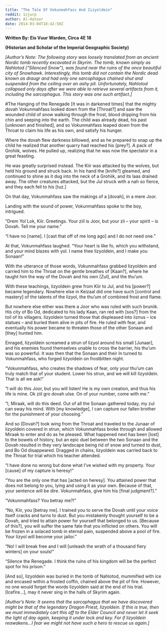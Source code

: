 ```yaml
---
title: "The Tale Of Vokunmahfass And Iizyoldein"
reddit: 1zjurp
author: Al-Hatoor
date: 2014-03-04T18:42:50Z
---
```


**Written By: Eis Vuur Warden, Circa 4E 18**

**(Historian and Scholar of the Imperial Geographic Society)**

*[Author’s Note: The following story was loosely translated from an ancient Nordic tomb recently excavated in Skyrim. The tomb, known simply as Nahlotod (“Silenced Snow”), was found near the ruins of the once beautiful city of Snowhawk. Interestingly, this tomb did not contain the Nordic dead known as draugr and had only one sarcophagus chained shut and suspended from the ceiling over an ashy pit. Unfortunately, Nahlotod collapsed only days after we were able to retrieve several artifacts from it, including the sarcophagus. This story was one such artifact.]*

#The Hanging of the Renegade
[It was in darkened times] that the mighty dovah Vokunmahfass looked down from the [Throat?] and saw the wounded child of snow walking through the frost, blood dripping from his chin and seeping into the earth. The child was already dead, his past [unknown and finished], and so Vokunmahfass leaped down from the Throat to claim his life as his own, and satisfy his hunger.

Where the dovah flew darkness billowed, and as he prepared to snap up the child he realized that another quarry had reached his [prey?]. A pack of Grohiik, wolves. He pulled up, realizing that he was now the spectator in a great feasting.

He was greatly surprised instead. The Kiir was attacked by the wolves, but held his ground and struck back. In his hand the [knife?] gleamed, and continued to shine as it dug into the neck of a Grohiik, and its laas drained away. The other creatures attacked, but the Jul struck with a nah so fierce, and they each fell to his [tuz.]

On that day, Vokunmahfass saw the makings of a [dovah], in a mere Joor.

Landing with the sound of power, Vokunmahfass spoke to the boy, intrigued.

“Drem Yol Lok, Kiir. Greetings. Your ziil is Joor, but your zii – your spirit – is Dovah. Tell me your name.”

“I have no [name]. I [cast that off of me long ago] and I do not need one.”

At that, Vokunmahfass laughed. “Your heart is like fo, which you withstand, and your mind blazes with yol. I name thee Iizyoldein, and I make you Sonaan!”

With the utterance of those words, Vokunmahfass grabbed Iizyoldein and carried him to the Throat on the gentle breathes of [Kaan?], where he taught him the way of the Dovah and his own [Zul], and the thu’um.

With these teachings, Iizyoldein grew from Kiir to Jul, and his [power?] became legendary. Nowhere else in Keizaal did one have such [control and mastery] of the talents of the Iizyol, the thu’um of combined frost and flame.

But nowhere else either was there a Joor who was ruled with such bruniik. His city of Bo Od, dedicated to his lady Kaan, ran red with [sos?] from the toil of its villagers. Iizyoldein turned those that displeased into iiznus – ice statues – and buried them alive in pits of fire. He ruled with fear, and eventually his power became to threaten those of the other Sonaan and [they] hunted him.

Enraged, Iizyoldein screamed a strun of Iizyol around his small [Junaar], and his enemies found themselves unable to cross the barrier, his thu’um was so powerful. It was then that the Sonaan and their In turned to Vokunmahfass, who forged Iizyoldein on frostbitten night.

“Vokunmahfass, who creates the shadows of fear, only your thu’um can truly match that of your student. Lower his strun, and we will kill Iizyoldein. That is all we ask!”

“I will do this Joor, but you will listen! He is my own creation, and thus his life is mine. Ok ziil gro dovah ulse. On of your number, come with me.”

“I, Miraak, will do this deed. Out of all the Sonaan gathered today, my zul can sway his mind. With [my knowledge], I can capture our fallen brother for the punishment of your choosing.”

And so [Dovah?] took wing from the Throat and traveled to the Junaar of Iizyoldein covered in strun, which Vokunmahfass broke through and allowed Miraak to enter and do as he pleased. What happened next has been [lost] to the bowels of history, but an epic duel between the two Sonaan and the Dovah resulted in they very landscape being rid of snow and turned to dust, and Bo Od disappeared. Dragged in chains, Iizyoldein was carried back to the Throat for trial which his teacher attended.

“I have done no wrong but done what I’ve wished with my property. Your [cause] of my capture is heresy!”

“You are the only one that has [acted on heresy]. You attained power that does not belong to you, lying and using it as your own. Because of that, your sentence will be dire. Vokunmahfass, give him his [final judgment?].”

“Vokunmahfass? You betray me?!”

“No, Kiir, you [betray me]. I trained you to serve the Dovah until your voice itself cracks and turns to dust. But you mistakenly thought yourself to be a Dovah, and tried to attain power for yourself that belonged to us. [Because of this?], you will suffer the same fate that you inflicted on others. You will be frozen in a solaced tomb in eternal pain, suspended above a pool of fire. Your Iizyol will become your jailor.”

“No! I will break free and I will [unleash the wrath of a thousand fiery winters] on your souls!”

“Silence the Renegade. I think the ruins of his kingdom will be the perfect spot for his prison.”

[And so], Iizyoldein was buried in the tomb of Nahlotod, mummified with ice and encased within a frosted coffin, chained above the pit of fire. However, no one would forget the words Iizyoldein said at the end of his trial. [Icefire…], may it never sing in the halls of Skyrim again.

*[Author’s Note: It seems that the sarcophagus that we have discovered might be that of the legendary Dragon Priest, Iizyoldein. If this is true, then we must immediately cart this off to the Elder Council and never let it seek the light of day again, keeping it under lock and key. For if Iizyoldein reawakens…I fear we might not have such a hero to rescue us again.]*
